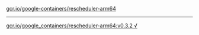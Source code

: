 [gcr.io/google-containers/rescheduler-arm64](https://hub.docker.com/r/sqeven/rescheduler-arm64/tags/) 

----
[gcr.io/google_containers/rescheduler-arm64:v0.3.2 √](https://hub.docker.com/r/sqeven/rescheduler-arm64/tags/)

